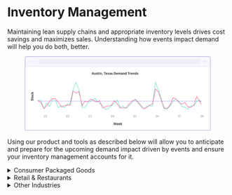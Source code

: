 # Inventory Management

Maintaining lean supply chains and appropriate inventory levels drives cost savings and maximizes sales. Understanding how events impact demand will help you do both, better.

<figure><img src="../../.gitbook/assets/stock per week tutorial example.png" alt=""><figcaption></figcaption></figure>

Using our product and tools as described below will allow you to anticipate and prepare for the upcoming demand impact driven by events and ensure your inventory management accounts for it.

<details>

<summary>Consumer Packaged Goods</summary>

To implement PredictHQ data to manage inventory for your consumer packaged goods business, review the options below:

* **No code:** Use PredictHQ's WebApp, to unlock demand data weeks and months in advance to inform your inventory updates. [Read more](broken-reference) about Event Trends.
* **Business Intelligence (BI) tools:** Integrate PredictHQ data with your Power BI or Tableau (or other analytics tool) inventory management workflows. See the [Power BI Tutorial ](../guides/tutorials/using-event-data-in-power-bi.md)and [Tableau Tutorial](../guides/tutorials/using-event-data-in-tableau.md).
* **Load event data to your warehouse:** Take PredictHQ API data and load it into a data warehouse. [Read tutorial](../guides/tutorials/loading-event-data-into-a-data-warehouse.md).
* **Machine learning models:** Automatically and dynamically update your inventory management by integrating PredictHQ data directly into your demand forecasting models. [Read tutorial.](../guides/tutorials/improving-demand-forecasting-models-with-event-features.md)

**Getting Started**

1. Quick [filters](../guides/industry-specific-event-filters.md) for consumer packaged goods:
   1. Relevant Event Categories: `public holidays`, `performing-arts`, `conferences`, `conferences`, `community`
   2. Location Type: `City`
   3. Minimum PHQ Rank: 30

**Example in Practice**

In 2023, PredictHQ recorded 49,574 festivals, 76,498 conferences, and 1,195 public holidays and observances in the United States. The cumulative impact of these events on businesses is huge.

Festivals draw large crowds, boosting sales of products like bottled water, energy drinks, sunscreen, and ready-to-eat foods at local stores. Conferences attract professionals and tourists, increasing demand for quick meals, bottled beverages, and personal care products, among other items. Holidays typically spike demand for specific consumer goods like beverages, snacks, and festive decorations.

Incorporating event data into your demand forecasting significantly improves prediction accuracy and helps you effectively manage fluctuations driven by events.

</details>

<details>

<summary>Retail &#x26; Restaurants</summary>

To implement PredictHQ data to manage inventory for your retail or restaurant business, review the options below:

* **No code:** Use PredictHQ's WebApp, to unlock demand data weeks and months in advance to inform your inventory updates. [Read more](broken-reference) about Event Trends.
* **Business Intelligence (BI) tools:** Integrate PredictHQ data with your Power BI or Tableau (or other analytics tool) inventory management workflows. See the [Power BI Tutorial ](../guides/tutorials/using-event-data-in-power-bi.md)and [Tableau Tutorial](../guides/tutorials/using-event-data-in-tableau.md).
* **Load event data to your warehouse:** Take PredictHQ API data and load it into a data warehouse. [Read tutorial](../guides/tutorials/loading-event-data-into-a-data-warehouse.md).
* **Machine learning models:** Automatically and dynamically update your inventory management by integrating PredictHQ data directly into your demand forecasting models. [Read tutorial.](../guides/tutorials/improving-demand-forecasting-models-with-event-features.md)

**Getting Started**

1. Quick [filters](../guides/industry-specific-event-filters.md) for retail and restaurants:
   1. Relevant Event Categories: `public holidays`, `performing-arts`, `community`, `conferences`, `festivals`
   2. Location Type: `Center Point & Radius`
   3. Minimum PHQ Rank: 50

**Example in Practice**

Whether you are looking after health and pharmaceutical products, food and beverage supply chains, retail store inventory, or other sectors, event data can enhance inventory prediction and management.

For example, pizza stores in New Jersey see a 50% drop in demand when the New Jersey Devils play about 2 miles away, likely due to these events drawing away potential customers, reducing in-store purchases. Similarly, a restaurant chain in London experienced a 25% increase in demand when two major sports events were taking place nearby and attracted a combined attendance of over 50,000. These instances demonstrate how event data can inform strategic inventory decisions.

</details>

<details>

<summary>Other Industries</summary>

To implement PredictHQ data to manage inventory for your business, review the options below:

* **No code:** Use PredictHQ's WebApp, to unlock demand data weeks and months in advance to inform your inventory updates. [Read more](broken-reference) about Event Trends.
* **Business Intelligence (BI) tools:** Integrate PredictHQ data with your Power BI or Tableau (or other analytics tool) inventory management workflows. See the [Power BI Tutorial ](../guides/tutorials/using-event-data-in-power-bi.md)and [Tableau Tutorial](../guides/tutorials/using-event-data-in-tableau.md).
* **Load event data to your warehouse:** Take PredictHQ API data and load it into a data warehouse. [Read tutorial](../guides/tutorials/loading-event-data-into-a-data-warehouse.md).
* **Machine learning models:** Automatically and dynamically update your inventory management by integrating PredictHQ data directly into your demand forecasting models. [Read tutorial.](../guides/tutorials/improving-demand-forecasting-models-with-event-features.md)

</details>
